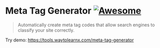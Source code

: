 # Meta Tag Generator [![Awesome](https://cdn.rawgit.com/sindresorhus/awesome/d7305f38d29fed78fa85652e3a63e154dd8e8829/media/badge.svg)](https://github.com/sindresorhus/awesome)

>Automatically create meta tag codes that allow search engines to classify your site correctly.

Try demo: https://tools.waytolearnx.com/meta-tag-generator
